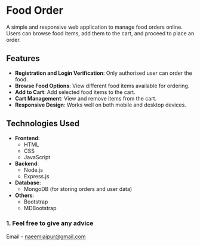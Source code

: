 # Food Order

A simple and responsive web application to manage food orders online. Users can browse food items, add them to the cart, and proceed to place an order.

## Features

- **Registration and Login Verification**: Only authorised user can order the food.
- **Browse Food Options**: View different food items available for ordering.
- **Add to Cart**: Add selected food items to the cart.
- **Cart Management**: View and remove items from the cart.
- **Responsive Design**: Works well on both mobile and desktop devices.

## Technologies Used

- **Frontend**:
  - HTML
  - CSS
  - JavaScript
- **Backend**:
  - Node.js
  - Express.js
- **Database**:
  - MongoDB (for storing orders and user data)
- **Others**:
  - Bootstrap
  - MDBootstrap

### 1. Feel free to give any advice

Email - naeemjaipur@gmail.com
